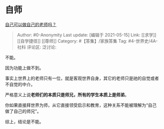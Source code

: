 # 自师
[自己可以做自己的老师吗？](https://www.zhihu.com/question/391549086/answer/1869177015)

> Author: #0-Anonymity
> Last update: [编辑于 2021-05-15]
> Link: [[求学]] [[自学捷径]] [[尊师]]
> Category: #【答集】/家族答集
> Tag: #4-世界史/4A-社科
> 评论区:
> 泛讨论:

不能。

因为功能上做不到。

事实上世界上的老师只有一位，就是客观世界自身，其它的老师只是祂的自觉或者不自觉的中介。

严格意义上说**老师们的本质只是师兄，所有的学生本质上是师弟**。

你如果直接拜世界为师，从它直接领受启示和教育，这种关系不能被理解为“自己做了自己的师兄”。

综上，结论是不能。
